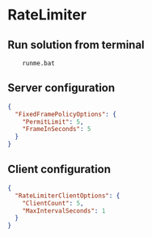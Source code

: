 # RateLimiter

## Run solution from terminal
````
    runme.bat
````

## Server configuration
````json
{
  "FixedFramePolicyOptions": {
    "PermitLimit": 5,
    "FrameInSeconds": 5
  }
}
````

## Client configuration
````json
{
  "RateLimiterClientOptions": {
    "ClientCount": 5,
    "MaxIntervalSeconds": 1
  }
}
````

